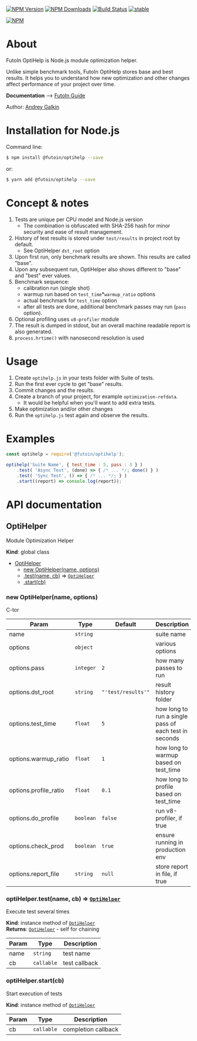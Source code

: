 
  [![NPM Version](https://img.shields.io/npm/v/@futoin/optihelp.svg?style=flat)](https://www.npmjs.com/package/@futoin/optihelp)
  [![NPM Downloads](https://img.shields.io/npm/dm/@futoin/optihelp.svg?style=flat)](https://www.npmjs.com/package/@futoin/optihelp)
  [![Build Status](https://travis-ci.org/futoin/util-js-optihelp.svg)](https://travis-ci.org/futoin/util-js-optihelp)
  [![stable](https://img.shields.io/badge/stability-stable-green.svg?style=flat)](https://www.npmjs.com/package/@futoin/optihelp)

  [![NPM](https://nodei.co/npm/@futoin/optihelp.png?downloads=true&downloadRank=true&stars=true)](https://nodei.co/npm/@futoin/optihelp/)


# About

FutoIn OptiHelp is Node.js module optimization helper.

Unlike simple benchmark tools, FutoIn OptiHelp
stores base and best results. It helps you to understand how new optimization
and other changes affect performance of your project over time.

**Documentation** --> [FutoIn Guide](https://futoin.org/docs/miscjs/optihelp/)

Author: [Andrey Galkin](mailto:andrey@futoin.org)

# Installation for Node.js

Command line:
```sh
$ npm install @futoin/optihelp --save
```
or:

```sh
$ yarn add @futoin/optihelp --save
```

# Concept & notes

1. Tests are unique per CPU model and Node.js version
    - The combination is obfuscated with SHA-256 hash for minor security and ease of result management.
1. History of test results is stored under `test/results` in project root by default.
    - See OptiHelper `dst_root` option
1. Upon first run, only benchmark results are shown. This results are called "base".
1. Upon any subsequent run, OptiHelper also shows different to "base" and "best" ever values.
1. Benchmark sequence:
    - calibration run (single shot)
    - warmup run based on `test_time`*`warmup_ratio` options
    - actual benchmark for `test_time` option
    - after all tests are done, additional benchmark passes may run (`pass` option).
1. Optional profiling uses `v8-profiler` module
1. The result is dumped in stdout, but an overall machine readable report is also generated.
1. `process.hrtime()` with nanosecond resolution is used

# Usage

1. Create `optihelp.js` in your tests folder with Suite of tests.
1. Run the first ever cycle to get "base" results.
1. Commit changes and the results.
1. Create a branch of your project, for example `optimization-refdata`.
    - It would be helpful when you'll want to add extra tests.
1. Make optimization and/or other changes
1. Run the `optihelp.js` test again and observe the results.

# Examples

```javascript
const optihelp = require('@futoin/optihelp');

optihelp('Suite Name', { test_time : 5, pass : 3 } )
    .test( 'Async Test', (done) => { /* ... */; done() } )
    .test( 'Sync Test', () => { /* ... */; } )
    .start((report) => console.log(report));

```

# API documentation

<a name="OptiHelper"></a>

## OptiHelper
Module Optimization Helper

**Kind**: global class  

* [OptiHelper](#OptiHelper)
    * [new OptiHelper(name, options)](#new_OptiHelper_new)
    * [.test(name, cb)](#OptiHelper+test) ⇒ [<code>OptiHelper</code>](#OptiHelper)
    * [.start(cb)](#OptiHelper+start)

<a name="new_OptiHelper_new"></a>

### new OptiHelper(name, options)
C-tor


| Param | Type | Default | Description |
| --- | --- | --- | --- |
| name | <code>string</code> |  | suite name |
| options | <code>object</code> |  | various options |
| options.pass | <code>integer</code> | <code>2</code> | how many passes to run |
| options.dst_root | <code>string</code> | <code>&quot;&#x27;test/results&#x27;&quot;</code> | result history folder |
| options.test_time | <code>float</code> | <code>5</code> | how long to run a single pass of each test in seconds |
| options.warmup_ratio | <code>float</code> | <code>1</code> | how long to warmup based on test_time |
| options.profile_ratio | <code>float</code> | <code>0.1</code> | how long to profile based on test_time |
| options.do_profile | <code>boolean</code> | <code>false</code> | run v8-profiler, if true |
| options.check_prod | <code>boolean</code> | <code>true</code> | ensure running in production env |
| options.report_file | <code>string</code> | <code>null</code> | store report in file, if true |

<a name="OptiHelper+test"></a>

### optiHelper.test(name, cb) ⇒ [<code>OptiHelper</code>](#OptiHelper)
Execute test several times

**Kind**: instance method of [<code>OptiHelper</code>](#OptiHelper)  
**Returns**: [<code>OptiHelper</code>](#OptiHelper) - self for chaining  

| Param | Type | Description |
| --- | --- | --- |
| name | <code>string</code> | test name |
| cb | <code>callable</code> | test callback |

<a name="OptiHelper+start"></a>

### optiHelper.start(cb)
Start execution of tests

**Kind**: instance method of [<code>OptiHelper</code>](#OptiHelper)  

| Param | Type | Description |
| --- | --- | --- |
| cb | <code>callable</code> | completion callback |


